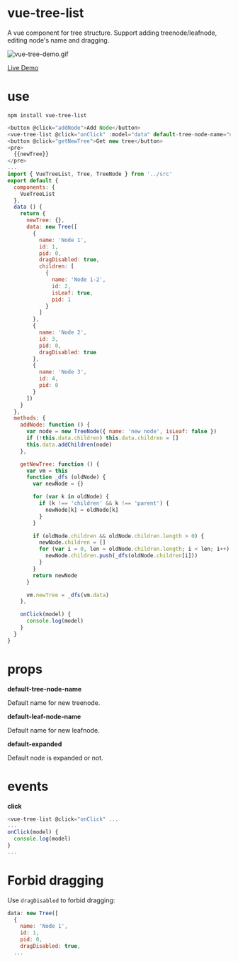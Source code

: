 # vue-tree-list
A vue component for tree structure. Support adding treenode/leafnode, editing node's name and dragging.

![vue-tree-demo.gif](https://raw.githubusercontent.com/ParadeTo/vue-tree-list/master/img/demo.gif)

[Live Demo](http://paradeto.com/vue-tree-list/)

# use
``npm install vue-tree-list``

```javascript
<button @click="addNode">Add Node</button>
<vue-tree-list @click="onClick" :model="data" default-tree-node-name="new node" default-leaf-node-name="new leaf"></vue-tree-list>
<button @click="getNewTree">Get new tree</button>
<pre>
  {{newTree}}
</pre>
...
import { VueTreeList, Tree, TreeNode } from '../src'
export default {
  components: {
    VueTreeList
  },
  data () {
    return {
      newTree: {},
      data: new Tree([
        {
          name: 'Node 1',
          id: 1,
          pid: 0,
          dragDisabled: true,
          children: [
            {
              name: 'Node 1-2',
              id: 2,
              isLeaf: true,
              pid: 1
            }
          ]
        },
        {
          name: 'Node 2',
          id: 3,
          pid: 0,
          dragDisabled: true
        },
        {
          name: 'Node 3',
          id: 4,
          pid: 0
        }
      ])
    }
  },
  methods: {
    addNode: function () {
      var node = new TreeNode({ name: 'new node', isLeaf: false })
      if (!this.data.children) this.data.children = []
      this.data.addChildren(node)
    },

    getNewTree: function () {
      var vm = this
      function _dfs (oldNode) {
        var newNode = {}

        for (var k in oldNode) {
          if (k !== 'children' && k !== 'parent') {
            newNode[k] = oldNode[k]
          }
        }

        if (oldNode.children && oldNode.children.length > 0) {
          newNode.children = []
          for (var i = 0, len = oldNode.children.length; i < len; i++) {
            newNode.children.push(_dfs(oldNode.children[i]))
          }
        }
        return newNode
      }

      vm.newTree = _dfs(vm.data)
    },

    onClick(model) {
      console.log(model)
    }
  }
}
```

# props
**default-tree-node-name**
 
 Default name for new treenode.

**default-leaf-node-name**

Default name for new leafnode.

**default-expanded**

Default node is expanded or not.

# events
**click**

```javascript
<vue-tree-list @click="onClick" ...
...
onClick(model) {
  console.log(model)
}
...
```

# Forbid dragging
Use `dragDisabled` to forbid dragging:
```javascript
data: new Tree([
  {
    name: 'Node 1',
    id: 1,
    pid: 0,
    dragDisabled: true,
  ...
```

